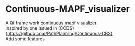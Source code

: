 # Continuous-MAPF_visualizer
A Qt frame work continuous mapf visualizer.<br>
Inspired by one issued in (CCBS){https://github.com/PathPlanning/Continuous-CBS} <br>
Add some features
